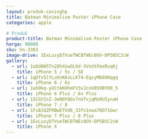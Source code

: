 ```yaml
---
layout: produk-casinghp
title: Batman Minimalism Poster iPhone Case
categories: apple

# Produk
product-title: Batman Minimalism Poster iPhone Case
harga: 90000
sku: hn-3383
image-drive: 1ExLuzyD7VueTWCBTWEc0OV-DP5B5C2cW
gallery:
  - url: 1ubU8W5Tn28hXowOL6d-5VnUtFmxRuqKj
    title: iPhone 5 / 5s / SE
  - url: 1qDfxSlYLuVnK6vLLKT4-EqcyMb0XHqgq
    title: iPhone 6 / 6s
  - url: 1w59kq-yUCtAKHhmFV3xJcnU059BYO0_5
    title: iPhone 6 Plus / 6s Plus
  - url: 1SCGYZsZ-3eN0YQGv7nUfxjqMo0UIynaH
    title: iPhone 7 / 8
  - url: 1FsBJQZFRBwETVd6_33fx1nwa78O71Gwr
    title: iPhone 7 Plus / 8 Plus
  - url: 1ExLuzyD7VueTWCBTWEc0OV-DP5B5C2cW
    title: iPhone X
---
```

